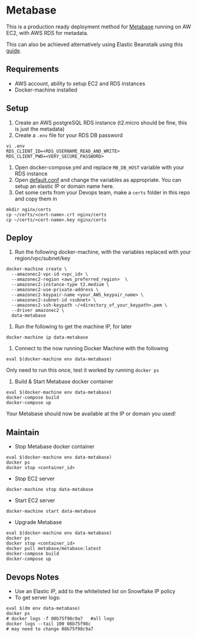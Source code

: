 # Metabase

This is a production ready deployment method for [Metabase](https://www.metabase.com) running on AW EC2, with AWS RDS for metadata.

This can also be achieved alternatively using Elastic Beanstalk using this [guide](https://www.metabase.com/docs/latest/operations-guide/running-metabase-on-elastic-beanstalk.html).

## Requirements

* AWS account, ability to setup EC2 and RDS instances
* Docker-machine installed

## Setup

1. Create an AWS postgreSQL RDS instance  (t2.micro should be fine, this is just the metadata)
1. Create a `.env` file for your RDS DB password
```
vi .env
RDS_CLIENT_ID=<RDS_USERNAME_READ_AND_WRITE>
RDS_CLIENT_PWD=<VERY_SECURE_PASSWORD>
```
1. Open docker-compose.yml and replace `MB_DB_HOST` variable with your RDS instance
1. Open [default.conf](/nginx/default.conf) and change the variables as appropriate. You can setup an elastic IP or domain name here.
1. Get some certs from your Devops team, make a `certs` folder in this repo and copy them in
```
mkdir nginx/certs
cp ~/certs/<cert-name>.crt nginx/certs
cp ~/certs/<cert-name>.key nginx/certs
```

## Deploy
1. Run the following docker-machine, with the variables replaced with your region/vpc/subnet/key
```
docker-machine create \
  --amazonec2-vpc-id <vpc_id> \
  --amazonec2-region <aws_preferred_region>  \
  --amazonec2-instance-type t2.medium \
  --amazonec2-use-private-address \
  --amazonec2-keypair-name <your_AWS_keypair_name> \
  --amazonec2-subnet-id <subnet> \
  --amazonec2-ssh-keypath ~/<directory_of_your_keypath>.pem \
  --driver amazonec2 \
  data-metabase
```
1. Run the following to get the machine IP, for later
```
docker-machine ip data-metabase
```
1. Connect to the now running Docker Machine with the following 
```
eval $(docker-machine env data-metabase)
```
Only need to run this once, test it worked by running `docker ps`
1. Build & Start Metabase docker container
```
eval $(docker-machine env data-metabase)
docker-compose build
docker-compose up
```
Your Metabase should now be available at the IP or domain you used!

## Maintain

* Stop Metabase docker container
```
eval $(docker-machine env data-metabase)
docker ps
docker stop <container_id>
```
* Stop EC2 server
```
docker-machine stop data-metabase
```
* Start EC2 server
```
docker-machine start data-metabase
```

* Upgrade Metabase
```
eval $(docker-machine env data-metabase)
docker ps
docker stop <container_id>
docker pull metabase/metabase:latest
docker-compose build
docker-compose up
```

## Devops Notes

* Use an Elastic IP, add to the whitelisted list on Snowflake IP policy
* To get server logs:
```
eval $(dm env data-metabase)
docker ps
# docker logs -f 08b75f98c9a7   #all logs
docker logs --tail 100 08b75f98c
# may need to change 08b75f98c9a7